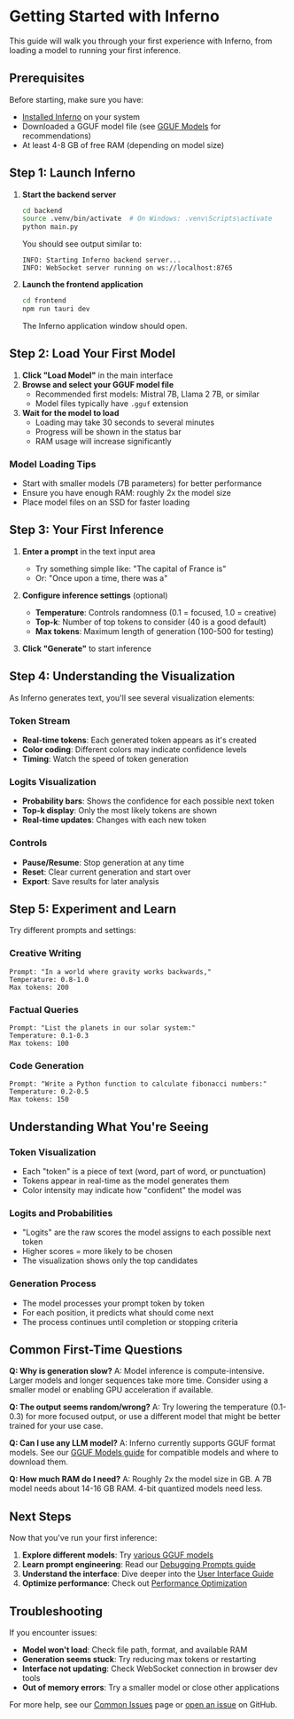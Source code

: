 # Getting Started with Inferno

This guide will walk you through your first experience with Inferno, from loading a model to running your first inference.

## Prerequisites

Before starting, make sure you have:
- [Installed Inferno](Installation.md) on your system
- Downloaded a GGUF model file (see [GGUF Models](GGUF-Models.md) for recommendations)
- At least 4-8 GB of free RAM (depending on model size)

## Step 1: Launch Inferno

1. **Start the backend server**
   ```bash
   cd backend
   source .venv/bin/activate  # On Windows: .venv\Scripts\activate
   python main.py
   ```
   
   You should see output similar to:
   ```
   INFO: Starting Inferno backend server...
   INFO: WebSocket server running on ws://localhost:8765
   ```

2. **Launch the frontend application**
   ```bash
   cd frontend
   npm run tauri dev
   ```
   
   The Inferno application window should open.

## Step 2: Load Your First Model

1. **Click "Load Model"** in the main interface
2. **Browse and select your GGUF model file**
   - Recommended first models: Mistral 7B, Llama 2 7B, or similar
   - Model files typically have `.gguf` extension
3. **Wait for the model to load**
   - Loading may take 30 seconds to several minutes
   - Progress will be shown in the status bar
   - RAM usage will increase significantly

### Model Loading Tips
- Start with smaller models (7B parameters) for better performance
- Ensure you have enough RAM: roughly 2x the model size
- Place model files on an SSD for faster loading

## Step 3: Your First Inference

1. **Enter a prompt** in the text input area
   - Try something simple like: "The capital of France is"
   - Or: "Once upon a time, there was a"

2. **Configure inference settings** (optional)
   - **Temperature**: Controls randomness (0.1 = focused, 1.0 = creative)
   - **Top-k**: Number of top tokens to consider (40 is a good default)
   - **Max tokens**: Maximum length of generation (100-500 for testing)

3. **Click "Generate"** to start inference

## Step 4: Understanding the Visualization

As Inferno generates text, you'll see several visualization elements:

### Token Stream
- **Real-time tokens**: Each generated token appears as it's created
- **Color coding**: Different colors may indicate confidence levels
- **Timing**: Watch the speed of token generation

### Logits Visualization
- **Probability bars**: Shows the confidence for each possible next token
- **Top-k display**: Only the most likely tokens are shown
- **Real-time updates**: Changes with each new token

### Controls
- **Pause/Resume**: Stop generation at any time
- **Reset**: Clear current generation and start over
- **Export**: Save results for later analysis

## Step 5: Experiment and Learn

Try different prompts and settings:

### Creative Writing
```
Prompt: "In a world where gravity works backwards,"
Temperature: 0.8-1.0
Max tokens: 200
```

### Factual Queries
```
Prompt: "List the planets in our solar system:"
Temperature: 0.1-0.3
Max tokens: 100
```

### Code Generation
```
Prompt: "Write a Python function to calculate fibonacci numbers:"
Temperature: 0.2-0.5
Max tokens: 150
```

## Understanding What You're Seeing

### Token Visualization
- Each "token" is a piece of text (word, part of word, or punctuation)
- Tokens appear in real-time as the model generates them
- Color intensity may indicate how "confident" the model was

### Logits and Probabilities
- "Logits" are the raw scores the model assigns to each possible next token
- Higher scores = more likely to be chosen
- The visualization shows only the top candidates

### Generation Process
- The model processes your prompt token by token
- For each position, it predicts what should come next
- The process continues until completion or stopping criteria

## Common First-Time Questions

**Q: Why is generation slow?**
A: Model inference is compute-intensive. Larger models and longer sequences take more time. Consider using a smaller model or enabling GPU acceleration if available.

**Q: The output seems random/wrong?**
A: Try lowering the temperature (0.1-0.3) for more focused output, or use a different model that might be better trained for your use case.

**Q: Can I use any LLM model?**
A: Inferno currently supports GGUF format models. See our [GGUF Models guide](GGUF-Models.md) for compatible models and where to download them.

**Q: How much RAM do I need?**
A: Roughly 2x the model size in GB. A 7B model needs about 14-16 GB RAM. 4-bit quantized models need less.

## Next Steps

Now that you've run your first inference:

1. **Explore different models**: Try [various GGUF models](GGUF-Models.md)
2. **Learn prompt engineering**: Read our [Debugging Prompts guide](Debugging-Prompts.md)
3. **Understand the interface**: Dive deeper into the [User Interface Guide](User-Interface.md)
4. **Optimize performance**: Check out [Performance Optimization](Performance-Optimization.md)

## Troubleshooting

If you encounter issues:

- **Model won't load**: Check file path, format, and available RAM
- **Generation seems stuck**: Try reducing max tokens or restarting
- **Interface not updating**: Check WebSocket connection in browser dev tools
- **Out of memory errors**: Try a smaller model or close other applications

For more help, see our [Common Issues](Common-Issues.md) page or [open an issue](https://github.com/ShavitR/inferno/issues) on GitHub.